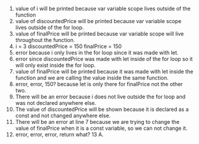 1. value of i will be printed because var variable scope lives outside of the 
function
2. value of discountedPrice will be printed because var variable scope lives outside of the for loop.
3. value of finalPrice will be printed because var variable scope will live throughout the function.
4. i = 3
   discountedPrice = 150
   finalPrice = 150
5. error because i only lives in the for loop since it was made with let.
6. error since discountedPrice was made with let inside of the for loop so it will only exist inside the for loop.
7. value of finalPrice will be printed because it was made with let inside the function and we are calling the value inside the same function.
8. error, error, 150? because let is only there for finalPrice not the other two.
9. There will be an error because i does not live outside the for loop and was not declared anywhere else. 
10. The value of discountedPrice will be shown because it is declared as a const and not changed anywhere else.
11. There will be an error at line 7 because we are trying to change the value of finalPrice when it is a const variable, so we can not change it. 
12. error, error, error, return what?
13 A. 

